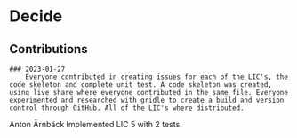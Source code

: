 # Decide


## Contributions
    
    ### 2023-01-27
        Everyone contributed in creating issues for each of the LIC's, the code skeleton and complete unit test. A code skeleton was created, using live share where everyone contributed in the same file. Everyone experimented and researched with gridle to create a build and version control through GitHub. All of the LIC's where distributed.
    
Anton Ärnbäck
    Implemented LIC 5 with 2 tests.